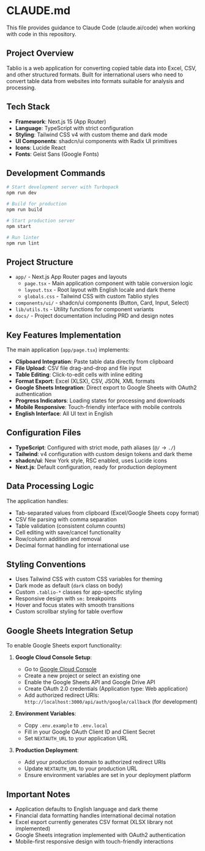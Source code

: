 # CLAUDE.md

This file provides guidance to Claude Code (claude.ai/code) when working with code in this repository.

## Project Overview

Tablio is a web application for converting copied table data into Excel, CSV, and other structured formats. Built for international users who need to convert table data from websites into formats suitable for analysis and processing.

## Tech Stack

- **Framework**: Next.js 15 (App Router)
- **Language**: TypeScript with strict configuration
- **Styling**: Tailwind CSS v4 with custom theme and dark mode
- **UI Components**: shadcn/ui components with Radix UI primitives
- **Icons**: Lucide React
- **Fonts**: Geist Sans (Google Fonts)

## Development Commands

```bash
# Start development server with Turbopack
npm run dev

# Build for production
npm run build

# Start production server
npm start

# Run linter
npm run lint
```

## Project Structure

- `app/` - Next.js App Router pages and layouts
  - `page.tsx` - Main application component with table conversion logic
  - `layout.tsx` - Root layout with English locale and dark theme
  - `globals.css` - Tailwind CSS with custom Tablio styles
- `components/ui/` - shadcn/ui components (Button, Card, Input, Select)
- `lib/utils.ts` - Utility functions for component variants
- `docs/` - Project documentation including PRD and design notes

## Key Features Implementation

The main application (`app/page.tsx`) implements:

- **Clipboard Integration**: Paste table data directly from clipboard
- **File Upload**: CSV file drag-and-drop and file input
- **Table Editing**: Click-to-edit cells with inline editing
- **Format Export**: Excel (XLSX), CSV, JSON, XML formats
- **Google Sheets Integration**: Direct export to Google Sheets with OAuth2 authentication
- **Progress Indicators**: Loading states for processing and downloads
- **Mobile Responsive**: Touch-friendly interface with mobile controls
- **English Interface**: All UI text in English

## Configuration Files

- **TypeScript**: Configured with strict mode, path aliases (`@/` -> `./`)
- **Tailwind**: v4 configuration with custom design tokens and dark theme
- **shadcn/ui**: New York style, RSC enabled, uses Lucide icons
- **Next.js**: Default configuration, ready for production deployment

## Data Processing Logic

The application handles:

- Tab-separated values from clipboard (Excel/Google Sheets copy format)
- CSV file parsing with comma separation
- Table validation (consistent column counts)
- Cell editing with save/cancel functionality
- Row/column addition and removal
- Decimal format handling for international use

## Styling Conventions

- Uses Tailwind CSS with custom CSS variables for theming
- Dark mode as default (`dark` class on body)
- Custom `.tablio-*` classes for app-specific styling
- Responsive design with `sm:` breakpoints
- Hover and focus states with smooth transitions
- Custom scrollbar styling for table overflow

## Google Sheets Integration Setup

To enable Google Sheets export functionality:

1. **Google Cloud Console Setup**:

   - Go to [Google Cloud Console](https://console.developers.google.com/)
   - Create a new project or select an existing one
   - Enable the Google Sheets API and Google Drive API
   - Create OAuth 2.0 credentials (Application type: Web application)
   - Add authorized redirect URIs: `http://localhost:3000/api/auth/google/callback` (for development)

2. **Environment Variables**:

   - Copy `.env.example` to `.env.local`
   - Fill in your Google OAuth Client ID and Client Secret
   - Set `NEXTAUTH_URL` to your application URL

3. **Production Deployment**:
   - Add your production domain to authorized redirect URIs
   - Update `NEXTAUTH_URL` to your production URL
   - Ensure environment variables are set in your deployment platform

## Important Notes

- Application defaults to English language and dark theme
- Financial data formatting handles international decimal notation
- Excel export currently generates CSV format (XLSX library not implemented)
- Google Sheets integration implemented with OAuth2 authentication
- Mobile-first responsive design with touch-friendly interactions
